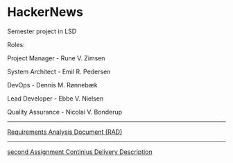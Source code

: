 # HackerNews
Semester project in LSD

Roles:

Project Manager - Rune V. Zimsen

System Architect - Emil R. Pedersen

DevOps - Dennis M. Rønnebæk

Lead Developer - Ebbe V. Nielsen

Quality Assurance - Nicolai V. Bonderup
_____
[Requirements Analysis Document (RAD)](https://github.com/ruvazi/HackerNews/blob/master/RAD.md)
_____
[second Assignment Continius Delivery Description](https://github.com/ruvazi/HackerNews/blob/master/LSD%20Second%20Assignment.md)
